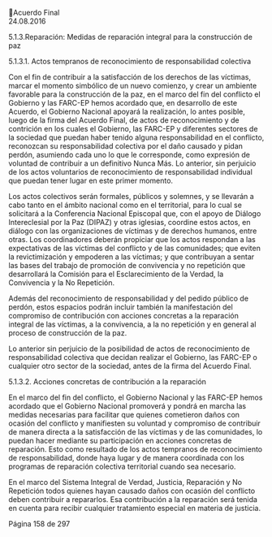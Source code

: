Acuerdo Final  
24.08.2016  

5.1.3.Reparación: Medidas de reparación integral para la construcción de paz 
 
5.1.3.1.
Actos tempranos de reconocimiento de responsabilidad colectiva 
 
Con el fin de contribuir a la satisfacción de los derechos de las víctimas, marcar el momento simbólico de 
un nuevo comienzo, y crear un ambiente favorable para la construcción de la paz, en el marco del fin del 
conflicto el Gobierno y las FARC-EP hemos acordado  que, en desarrollo de este Acuerdo, el Gobierno 
Nacional  apoyará  la  realización,  lo  antes  posible,  luego  de  la  firma  del  Acuerdo  Final,  de  actos  de 
reconocimiento y de contrición en los cuales el Gobierno, las FARC-EP y diferentes sectores de la sociedad 
que puedan haber tenido alguna responsabilidad en el conflicto, reconozcan su responsabilidad colectiva 
por el daño causado y  pidan perdón, asumiendo cada uno lo que le corresponde, como expresión de 
voluntad de contribuir a un definitivo Nunca Más. Lo anterior, sin perjuicio de los actos voluntarios de 
reconocimiento de responsabilidad individual que puedan tener lugar en este primer momento. 
 
Los actos colectivos serán formales, públicos y solemnes, y se llevarán a cabo tanto en el  ámbito nacional 
como en el territorial, para lo cual se solicitará a la Conferencia Nacional Episcopal que, con el apoyo de 
Diálogo  Intereclesial  por  la  Paz  (DIPAZ)  y  otras  iglesias,  coordine  estos  actos,  en  diálogo  con  las 
organizaciones de víctimas y de derechos humanos, entre otras. Los coordinadores deberán propiciar que 
los actos respondan a las expectativas de las víctimas del conflicto y de las comunidades; que eviten la 
revictimización y empoderen a las víctimas; y que contribuyan a sentar las bases del trabajo de promoción 
de  convivencia  y  no  repetición  que  desarrollará  la  Comisión  para  el  Esclarecimiento  de  la  Verdad,  la 
Convivencia y la No Repetición. 
 
Además del reconocimiento de responsabilidad y del pedido público de perdón, estos espacios podrán 
incluir también la manifestación del compromiso de contribución con acciones concretas a la reparación 
integral de las víctimas, a la convivencia, a la no repetición y en general al proceso de construcción de la 
paz.  
 
Lo anterior sin perjuicio de la posibilidad de actos de reconocimiento de responsabilidad colectiva que 
decidan  realizar  el  Gobierno,  las  FARC-EP  o  cualquier  otro  sector  de  la  sociedad,  antes  de  la  firma  del 
Acuerdo Final.  
 
5.1.3.2.
Acciones concretas de contribución a la reparación 
 
En el marco del fin del conflicto, el Gobierno Nacional y las FARC-EP hemos acordado que el Gobierno 
Nacional promoverá y pondrá en marcha las medidas necesarias para facilitar que quienes cometieron 
daños con ocasión del conflicto y manifiesten su voluntad y compromiso de contribuir de manera directa 
a  la  satisfacción  de  las  víctimas  y  de  las  comunidades,  lo  puedan  hacer  mediante  su  participación  en 
acciones  concretas  de  reparación.  Esto  como  resultado  de  los  actos  tempranos  de  reconocimiento  de 
responsabilidad, donde haya lugar y de manera coordinada con los programas de reparación colectiva 
territorial cuando sea necesario.  
 
En el marco del Sistema Integral de Verdad, Justicia, Reparación y No Repetición todos quienes hayan 
causado daños con ocasión del conflicto deben contribuir a repararlos. Esa contribución a la reparación 
será tenida en cuenta para recibir cualquier tratamiento especial en materia de justicia.  
 
Página 158 de 297 
 

